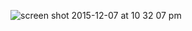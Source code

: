 ![screen shot 2015-12-07 at 10 32 07 pm](https://cloud.githubusercontent.com/assets/8950958/11647152/aa9cd4a0-9d32-11e5-8dcc-24a688ad2f57.png)

